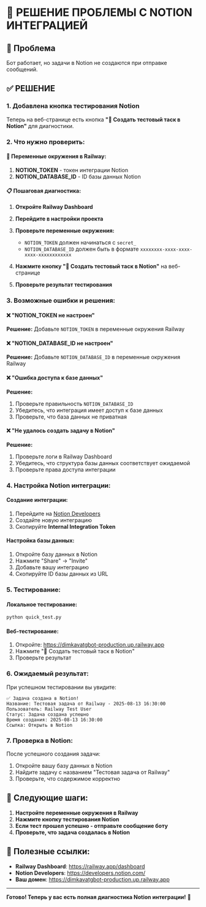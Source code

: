 # 🔧 РЕШЕНИЕ ПРОБЛЕМЫ С NOTION ИНТЕГРАЦИЕЙ

## 🚨 Проблема
Бот работает, но задачи в Notion не создаются при отправке сообщений.

## ✅ РЕШЕНИЕ

### 1. **Добавлена кнопка тестирования Notion**
Теперь на веб-странице есть кнопка **"📝 Создать тестовый таск в Notion"** для диагностики.

### 2. **Что нужно проверить:**

#### 🔑 Переменные окружения в Railway:
1. **NOTION_TOKEN** - токен интеграции Notion
2. **NOTION_DATABASE_ID** - ID базы данных Notion

#### 📋 Пошаговая диагностика:

1. **Откройте Railway Dashboard**
2. **Перейдите в настройки проекта**
3. **Проверьте переменные окружения:**
   - `NOTION_TOKEN` должен начинаться с `secret_`
   - `NOTION_DATABASE_ID` должен быть в формате `xxxxxxxx-xxxx-xxxx-xxxx-xxxxxxxxxxxx`

4. **Нажмите кнопку "📝 Создать тестовый таск в Notion"** на веб-странице
5. **Проверьте результат тестирования**

### 3. **Возможные ошибки и решения:**

#### ❌ "NOTION_TOKEN не настроен"
**Решение:** Добавьте `NOTION_TOKEN` в переменные окружения Railway

#### ❌ "NOTION_DATABASE_ID не настроен"
**Решение:** Добавьте `NOTION_DATABASE_ID` в переменные окружения Railway

#### ❌ "Ошибка доступа к базе данных"
**Решение:** 
1. Проверьте правильность `NOTION_DATABASE_ID`
2. Убедитесь, что интеграция имеет доступ к базе данных
3. Проверьте, что база данных не приватная

#### ❌ "Не удалось создать задачу в Notion"
**Решение:**
1. Проверьте логи в Railway Dashboard
2. Убедитесь, что структура базы данных соответствует ожидаемой
3. Проверьте права доступа интеграции

### 4. **Настройка Notion интеграции:**

#### Создание интеграции:
1. Перейдите на [Notion Developers](https://developers.notion.com/)
2. Создайте новую интеграцию
3. Скопируйте **Internal Integration Token**

#### Настройка базы данных:
1. Откройте базу данных в Notion
2. Нажмите "Share" → "Invite"
3. Добавьте вашу интеграцию
4. Скопируйте ID базы данных из URL

### 5. **Тестирование:**

#### Локальное тестирование:
```bash
python quick_test.py
```

#### Веб-тестирование:
1. Откройте: https://dimkavatgbot-production.up.railway.app
2. Нажмите "📝 Создать тестовый таск в Notion"
3. Проверьте результат

### 6. **Ожидаемый результат:**

При успешном тестировании вы увидите:
```
✅ Задача создана в Notion!
Название: Тестовая задача от Railway - 2025-08-13 16:30:00
Пользователь: Railway Test User
Статус: Задача создана успешно
Время создания: 2025-08-13 16:30:00
Ссылка: Открыть в Notion
```

### 7. **Проверка в Notion:**

После успешного создания задачи:
1. Откройте вашу базу данных в Notion
2. Найдите задачу с названием "Тестовая задача от Railway"
3. Проверьте, что содержимое корректно

## 🎯 Следующие шаги:

1. **Настройте переменные окружения в Railway**
2. **Нажмите кнопку тестирования Notion**
3. **Если тест прошел успешно - отправьте сообщение боту**
4. **Проверьте, что задача создалась в Notion**

## 🔗 Полезные ссылки:

- **Railway Dashboard**: https://railway.app/dashboard
- **Notion Developers**: https://developers.notion.com/
- **Ваш домен**: https://dimkavatgbot-production.up.railway.app

---

**Готово! Теперь у вас есть полная диагностика Notion интеграции!** 🚀

